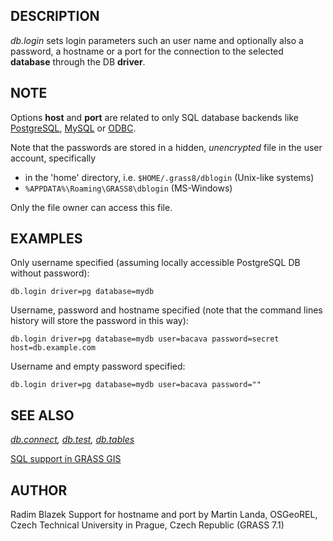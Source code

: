 ## DESCRIPTION

*db.login* sets login parameters such an user name and optionally also a
password, a hostname or a port for the connection to the selected
**database** through the DB **driver**.

## NOTE

Options **host** and **port** are related to only SQL database backends
like [PostgreSQL](grass-pg.md), [MySQL](grass-mysql.md) or
[ODBC](grass-odbc.md).

Note that the passwords are stored in a hidden, *unencrypted* file in
the user account, specifically

- in the 'home' directory, i.e. `$HOME/.grass8/dblogin` (Unix-like
  systems)
- `%APPDATA%\Roaming\GRASS8\dblogin` (MS-Windows)

Only the file owner can access this file.

## EXAMPLES

Only username specified (assuming locally accessible PostgreSQL DB
without password):

```shell
db.login driver=pg database=mydb
```

Username, password and hostname specified (note that the command lines
history will store the password in this way):

```shell
db.login driver=pg database=mydb user=bacava password=secret host=db.example.com
```

Username and empty password specified:

```shell
db.login driver=pg database=mydb user=bacava password=""
```

## SEE ALSO

*[db.connect](db.connect.md), [db.test](db.test.md),
[db.tables](db.tables.md)*

[SQL support in GRASS GIS](sql.md)

## AUTHOR

Radim Blazek
Support for hostname and port by Martin Landa, OSGeoREL, Czech Technical
University in Prague, Czech Republic (GRASS 7.1)
